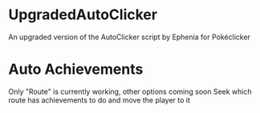 # UpgradedAutoClicker
An upgraded version of the AutoClicker script by Ephenia for Pokéclicker

# Auto Achievements
Only "Route" is currently working, other options coming soon
Seek which route has achievements to do and move the player to it
